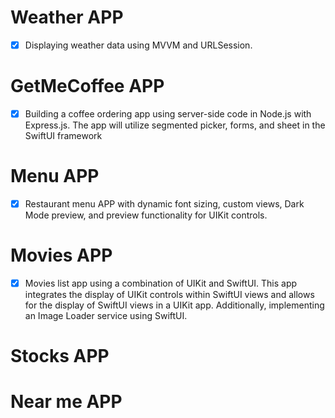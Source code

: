 
# Weather APP
- [x] Displaying weather data using MVVM and URLSession.

# GetMeCoffee APP
- [x] Building a coffee ordering app using server-side code in Node.js with Express.js. The app will utilize segmented picker, forms, and sheet in the SwiftUI framework 

# Menu APP
- [x] Restaurant menu APP with dynamic font sizing, custom views, Dark Mode preview, and preview functionality for UIKit controls.

# Movies APP
- [x] Movies list app using a combination of UIKit and SwiftUI. This app integrates the display of UIKit controls within SwiftUI views and allows for the display of SwiftUI views in a UIKit app. Additionally, implementing an Image Loader service using SwiftUI.


# Stocks APP

# Near me APP


